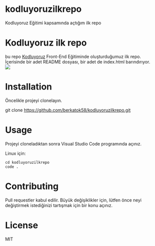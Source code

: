 # kodluyoruzilkrepo
Kodluyoruz Eğitimi kapsamında açtığım ilk repo
# Kodluyoruz ilk repo
 bu repo [Kodluyoruz](kodluyoruz.org) Front-End Eğitiminde oluşturduğumuz ilk repo. İçerisinde bir adet README dosyası, bir adet de index.html barındırıyor.                  
![](https://i1.imgiz.com/listeler/MY57UMVEUFEG827W7DFPMC564BMD3K8F_1481720543.jpeg)
# Installation
Öncelikle projeyi clonelayın.

git clone https://github.com/berkatok58/kodluyoruzilkrepo.git
# Usage
Projeyi cloneladıktan sonra Visual Studio Code programında açınız.

Linux için:
```
cd kodluyoruzilkrepo
code .
```
# Contributing
Pull requestler kabul edilir. Büyük değişiklikler için, lütfen önce neyi değiştirmek istediğinizi tartışmak için bir konu açınız.

# License
MIT